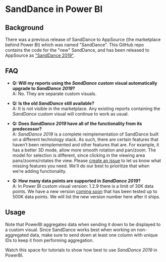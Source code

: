 # SandDance in Power BI

## Background
There was a previous release of SandDance to AppSource (the marketplace behind Power BI) which was named "SandDance".
This GitHub repo contains the code for the "new" SandDance, and has been released to AppSource as ["SandDance 2019"](https://appsource.microsoft.com/en-us/product/power-bi-visuals/WA200000430).

## FAQ
* **Q: Will my reports using the *SandDance* custom visual automatically upgrade to *SandDance 2019*?**
<br/>A: No. They are separate custom visuals.

* **Q: Is the old *SandDance* still available?**
<br/>A: It is not visible in the marketplace. Any existing reports containing the *SandDance* custom visual will continue to work as usual.

* **Q: Does *SandDance 2019* have all of the functionality from its predecessor?**
<br/>A: *SandDance 2019* is a complete reimplementation of SandDance built on a different technology stack. As such, there are certain features that haven’t been reimplemented and other features that are. For example, it has a better 3D mode, allow more smooth rotation and pan/zoom.  The model for selection is different, since clicking in the viewing area pans/zooms/rotates the view.  Please [create an issue](https://github.com/microsoft/SandDance/issues/new) to let us know what missing features you need. We'll do our best to prioritize that when we’re adding functionality.

* **Q: How many data points are supported in *SandDance 2019*?**
<br/>A: In Power BI custom visual version: 1.2.9 there is a limit of 30K data points. We have a new version [coming soon](https://github.com/microsoft/SandDance/pull/89) that has been tested up to 500K data points. We will list the new version number here after it ships.

## Usage
Note that PowerBI aggregates data when sending it down to be displayed to a custom visual. Since SandDance works best when working on non-aggregated data, make sure to send down at least one column with unique IDs to keep it from performing aggregation.

Watch this space for tutorials to show how best to use *SandDance 2019* in PowerBI.
